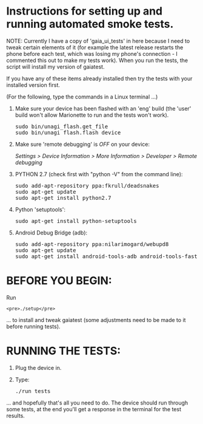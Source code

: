 Instructions for setting up and running automated smoke tests.
==============================================================

NOTE: Currently I have a copy of 'gaia_ui_tests' in here because I need to tweak certain elements
      of it (for example the latest release restarts the phone before each test, which was losing
      my phone's connection - I commented this out to make my tests work).
      When you run the tests, the script will install my version of gaiatest.


If you have any of these items already installed then try the tests with your installed version first.


(For the following, type the commands in a Linux terminal ...)

1. Make sure your device has been flashed with an 'eng' build (the 'user' build
   won't allow Marionette to run and the tests won't work).

   <pre>
   sudo bin/unagi_flash.get_file
   sudo bin/unagi_flash.flash_device
   </pre>


2. Make sure 'remote debugging' is *OFF* on your device:

   *Settings > Device Information > More Information >  Developer > Remote debugging*


3. PYTHON 2.7 (check first with "python -V" from the command line):

   <pre>
   sudo add-apt-repository ppa:fkrull/deadsnakes
   sudo apt-get update
   sudo apt-get install python2.7
   </pre>


4. Python 'setuptools':

   <pre>
   sudo apt-get install python-setuptools
   </pre>


5. Android Debug Bridge (adb):

   <pre>
   sudo add-apt-repository ppa:nilarimogard/webupd8
   sudo apt-get update
   sudo apt-get install android-tools-adb android-tools-fastboot
   </pre>



BEFORE YOU BEGIN:
=================

Run 

    <pre>./setup</pre>

... to install and tweak gaiatest (some adjustments need to be made to it before running tests).


RUNNING THE TESTS:
==================

1. Plug the device in. 

2. Type:

    <pre>./run_tests</pre>


... and hopefully that's all you need to do. The device should run through some tests, at the end you'll
get a response in the terminal for the test results.
